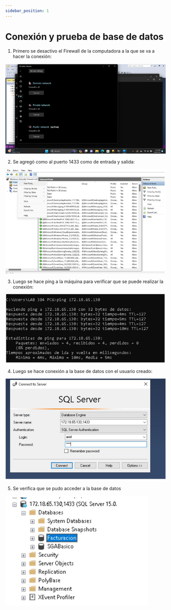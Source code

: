 ```yaml
---
sidebar_position: 1
---
```


# Conexión y prueba de base de datos

1. Primero se desactivo el Firewall de la computadora a la que se va a hacer la conexión:

![Locale Dropdown](./img/1.jpg)

2.  Se agregó como al puerto 1433 como de entrada y salida:

![Locale Dropdown](./img/2.jpg)

3.  Luego se hace ping a la máquina para verificar que se puede realizar la conexión:

![Locale Dropdown](./img/3.jpg)

4.  Luego se hace conexión a la base de datos con el usuario creado:

![Locale Dropdown](./img/4.jpg)

5.  Se verifica que se pudo acceder a la base de datos

![Locale Dropdown](./img/5.jpg)
